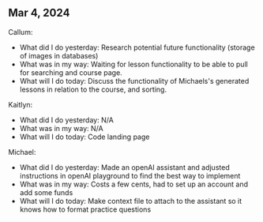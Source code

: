 ## Mar 4, 2024
Callum:
- What did I do yesterday: Research potential future functionality (storage of images in databases)
- What was in my way: Waiting for lesson functionality to be able to pull for searching and course page.
- What will I do today: Discuss the functionality of Michaels's generated lessons in relation to the course, and sorting.

Kaitlyn:
- What did I do yesterday: N/A
- What was in my way: N/A
- What will I do today: Code landing page

Michael:
- What did I do yesterday: Made an openAI assistant and adjusted instructions in openAI playground to find the best way to implement
- What was in my way: Costs a few cents, had to set up an account and add some funds
- What will I do today: Make context file to attach to the assistant so it knows how to format practice questions
